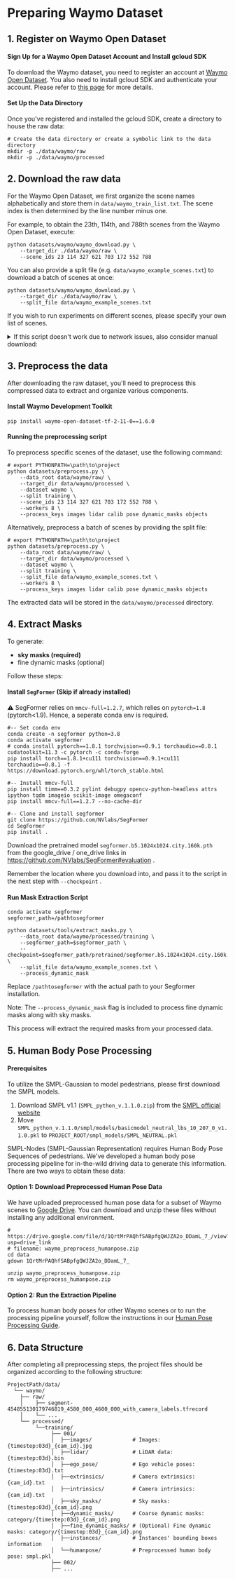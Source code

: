 # Preparing Waymo Dataset
## 1. Register on Waymo Open Dataset

#### Sign Up for a Waymo Open Dataset Account and Install gcloud SDK

To download the Waymo dataset, you need to register an account at [Waymo Open Dataset](https://waymo.com/open/). You also need to install gcloud SDK and authenticate your account. Please refer to [this page](https://cloud.google.com/sdk/docs/install) for more details.

#### Set Up the Data Directory

Once you've registered and installed the gcloud SDK, create a directory to house the raw data:

```shell
# Create the data directory or create a symbolic link to the data directory
mkdir -p ./data/waymo/raw   
mkdir -p ./data/waymo/processed 
```

## 2. Download the raw data
For the Waymo Open Dataset, we first organize the scene names alphabetically and store them in `data/waymo_train_list.txt`. The scene index is then determined by the line number minus one.

For example, to obtain the 23th, 114th, and 788th scenes from the Waymo Open Dataset, execute:

```shell
python datasets/waymo/waymo_download.py \
    --target_dir ./data/waymo/raw \
    --scene_ids 23 114 327 621 703 172 552 788
```

You can also provide a split file (e.g. `data/waymo_example_scenes.txt`) to download a batch of scenes at once:

```shell
python datasets/waymo/waymo_download.py \
    --target_dir ./data/waymo/raw \
    --split_file data/waymo_example_scenes.txt
```

If you wish to run experiments on different scenes, please specify your own list of scenes.

<details>
<summary>If this script doesn't work due to network issues, also consider manual download:</summary>

Download the [scene flow version](https://console.cloud.google.com/storage/browser/waymo_open_dataset_scene_flow;tab=objects?prefix=&forceOnObjectsSortingFiltering=false) of Waymo.

![Waymo Dataset Download Page](https://github.com/user-attachments/assets/a1737699-e792-4fa0-bb68-0ab1813f1088)

> **Note**: Ensure you're downloading the scene flow version to avoid errors.

</details>

</details>

## 3. Preprocess the data
After downloading the raw dataset, you'll need to preprocess this compressed data to extract and organize various components.

#### Install Waymo Development Toolkit
```shell
pip install waymo-open-dataset-tf-2-11-0==1.6.0
```

#### Running the preprocessing script
To preprocess specific scenes of the dataset, use the following command:
```shell
# export PYTHONPATH=\path\to\project
python datasets/preprocess.py \
    --data_root data/waymo/raw/ \
    --target_dir data/waymo/processed \
    --dataset waymo \
    --split training \
    --scene_ids 23 114 327 621 703 172 552 788 \
    --workers 8 \
    --process_keys images lidar calib pose dynamic_masks objects
```
Alternatively, preprocess a batch of scenes by providing the split file:
```shell
# export PYTHONPATH=\path\to\project
python datasets/preprocess.py \
    --data_root data/waymo/raw/ \
    --target_dir data/waymo/processed \
    --dataset waymo \
    --split training \
    --split_file data/waymo_example_scenes.txt \
    --workers 8 \
    --process_keys images lidar calib pose dynamic_masks objects
```
The extracted data will be stored in the `data/waymo/processed` directory.

## 4. Extract Masks

To generate:

- **sky masks (required)** 
- fine dynamic masks (optional)

Follow these steps:

#### Install `SegFormer` (Skip if already installed)

:warning: SegFormer relies on `mmcv-full=1.2.7`, which relies on `pytorch=1.8` (pytorch<1.9). Hence, a seperate conda env is required.

```shell
#-- Set conda env
conda create -n segformer python=3.8
conda activate segformer
# conda install pytorch==1.8.1 torchvision==0.9.1 torchaudio==0.8.1 cudatoolkit=11.3 -c pytorch -c conda-forge
pip install torch==1.8.1+cu111 torchvision==0.9.1+cu111 torchaudio==0.8.1 -f https://download.pytorch.org/whl/torch_stable.html

#-- Install mmcv-full
pip install timm==0.3.2 pylint debugpy opencv-python-headless attrs ipython tqdm imageio scikit-image omegaconf
pip install mmcv-full==1.2.7 --no-cache-dir

#-- Clone and install segformer
git clone https://github.com/NVlabs/SegFormer
cd SegFormer
pip install .
```

Download the pretrained model `segformer.b5.1024x1024.city.160k.pth` from the google_drive / one_drive links in https://github.com/NVlabs/SegFormer#evaluation .

Remember the location where you download into, and pass it to the script in the next step with `--checkpoint` .


#### Run Mask Extraction Script

```shell
conda activate segformer
segformer_path=/pathtosegformer

python datasets/tools/extract_masks.py \
    --data_root data/waymo/processed/training \
    --segformer_path=$segformer_path \
    --checkpoint=$segformer_path/pretrained/segformer.b5.1024x1024.city.160k.pth \
    --split_file data/waymo_example_scenes.txt \
    --process_dynamic_mask
```
Replace `/pathtosegformer` with the actual path to your Segformer installation.

Note: The `--process_dynamic_mask` flag is included to process fine dynamic masks along with sky masks.

This process will extract the required masks from your processed data.

## 5. Human Body Pose Processing

#### Prerequisites
To utilize the SMPL-Gaussian to model pedestrians, please first download the SMPL models.

1. Download SMPL v1.1 (`SMPL_python_v.1.1.0.zip`) from the [SMPL official website](https://smpl.is.tue.mpg.de/download.php)
2. Move `SMPL_python_v.1.1.0/smpl/models/basicmodel_neutral_lbs_10_207_0_v1.1.0.pkl` to `PROJECT_ROOT/smpl_models/SMPL_NEUTRAL.pkl`

SMPL-Nodes (SMPL-Gaussian Representation) requires Human Body Pose Sequences of pedestrians. We've developed a human body pose processing pipeline for in-the-wild driving data to generate this information. There are two ways to obtain these data:

#### Option 1: Download Preprocessed Human Pose Data

We have uploaded preprocessed human pose data for a subset of Waymo scenes to [Google Drive](https://drive.google.com/drive/folders/187w1rwEZ5i9tb4y-dOJVTnIZAtKPR7_j). You can download and unzip these files without installing any additional environment.

```shell
# https://drive.google.com/file/d/1QrtMrPAQhfSABpfgQWJZA2o_DDamL_7_/view?usp=drive_link
# filename: waymo_preprocess_humanpose.zip
cd data
gdown 1QrtMrPAQhfSABpfgQWJZA2o_DDamL_7_ 

unzip waymo_preprocess_humanpose.zip
rm waymo_preprocess_humanpose.zip
```

#### Option 2: Run the Extraction Pipeline

To process human body poses for other Waymo scenes or to run the processing pipeline yourself, follow the instructions in our [Human Pose Processing Guide](./HumanPose.md).

## 6. Data Structure
After completing all preprocessing steps, the project files should be organized according to the following structure:
```shell
ProjectPath/data/
  └── waymo/
    ├── raw/
    │    ├── segment-454855130179746819_4580_000_4600_000_with_camera_labels.tfrecord
    │    └── ...
    └── processed/
         └──training/
              ├── 001/
              │  ├──images/             # Images: {timestep:03d}_{cam_id}.jpg
              │  ├──lidar/              # LiDAR data: {timestep:03d}.bin
              │  ├──ego_pose/           # Ego vehicle poses: {timestep:03d}.txt
              │  ├──extrinsics/         # Camera extrinsics: {cam_id}.txt
              │  ├──intrinsics/         # Camera intrinsics: {cam_id}.txt
              │  ├──sky_masks/          # Sky masks: {timestep:03d}_{cam_id}.png
              │  ├──dynamic_masks/      # Coarse dynamic masks: category/{timestep:03d}_{cam_id}.png
              │  ├──fine_dynamic_masks/ # (Optional) Fine dynamic masks: category/{timestep:03d}_{cam_id}.png 
              │  ├──instances/          # Instances' bounding boxes information
              │  └──humanpose/          # Preprocessed human body pose: smpl.pkl
              ├── 002/
              ├── ...
```